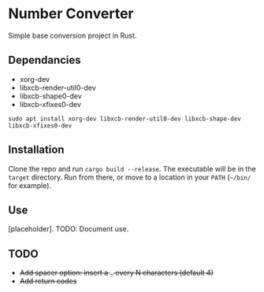 # Number Converter

Simple base conversion project in Rust.

## Dependancies
- xorg-dev
- libxcb-render-util0-dev
- libxcb-shape0-dev
- libxcb-xfixes0-dev

`sudo apt install xorg-dev libxcb-render-util0-dev libxcb-shape-dev libxcb-xfixes0-dev`

## Installation
Clone the repo and run `cargo build --release`.  The executable will be in the `target` directory.  Run from there, or move to a location in your `PATH` (`~/bin/` for example).

## Use
[placeholder].  TODO: Document use.

## TODO
- ~~Add spacer option: insert a `_` every N characters (default 4)~~
- ~~Add return codes~~
